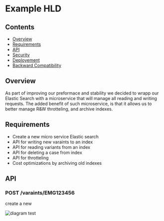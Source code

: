 # Example HLD

## Contents

* [Overview](##-Overview)
* [Requirements](##-requirements)
* [API](##-api) 
* [Security](##-security) 
* [Deployement](##-deployement) 
* [Backward Compatibility](##-backward-compatibility) 


## Overview 
As part of improving our preformace and stability we decided to wrapp our Elastic Search with a microservice that will manage all reading and writing requests. 
The added benefit of such microservice, is that it allows us to better manage R&W throtteling, and archive indexes.


## Requirements
* Create a new micro service Elastic search
* API for writing new varaints to an index
* API for reading variants from an index
* API for deleting a case from index
* API for throtteling 
* Cost optimizations by archiving old indexes


## API 

### POST /varaints/EMG123456
create a new  



![diagram](http://www.plantuml.com/plantuml/svg/1S513WCX20NGVK_H7g2oxsse4YKHDV3997FwUU-ZgyviaZxV0pZn8tA-IbUC_6U8rxqW2wLk8pR5LsvdWWJ8E21EJRaxMpapxVK0)
test
